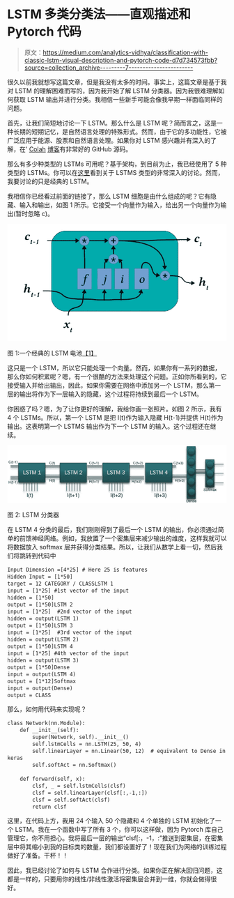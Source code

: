 # LSTM 多类分类法——直观描述和 Pytorch 代码

> 原文：<https://medium.com/analytics-vidhya/classification-with-classic-lstm-visual-description-and-pytorch-code-d7d734573fbb?source=collection_archive---------7----------------------->

很久以前我就想写这篇文章，但是我没有太多的时间。事实上，这篇文章是基于我对 LSTM 的理解困难而写的，因为我开始了解 LSTM 分类器。因为我很难理解如何获取 LSTM 输出并进行分类。我相信一些新手可能会像我早期一样面临同样的问题。

首先，让我们简短地讨论一下 LSTM。那么什么是 LSTM 呢？简而言之，这是一种长期的短期记忆，是自然语言处理的特殊形式。然而，由于它的多功能性，它被广泛应用于能源、股票和自然语言处理。如果你对 LSTM 感兴趣并有深入的了解，在' [Colah](https://colah.github.io/posts/2015-08-Understanding-LSTMs/) [博客](https://colah.github.io/posts/2015-08-Understanding-LSTMs/)有非常好的 GitHub 源码。

那么有多少种类型的 LSTMs 可用呢？基于架构，到目前为止，我已经使用了 5 种类型的 LSTMs。你可以在[这里](https://blog.exxactcorp.com/5-types-lstm-recurrent-neural-network/)看到关于 LSTMS 类型的非常深入的讨论。然而，我要讨论的只是经典的 LSTM。

我相信你已经看过前面的链接了，那么 LSTM 细胞是由什么组成的呢？它有隐藏、输入和输出，如图 1 所示。它接受一个向量作为输入，给出另一个向量作为输出(暂时忽略 c)。

![](img/3c5e5490b7ede9c481a0b8d65b253fce.png)

图 1:一个经典的 LSTM 电池[【1】](https://blog.exxactcorp.com/5-types-lstm-recurrent-neural-network/)

这只是一个 LSTM，所以它只能处理一个向量。然而，如果你有一系列的数据，那么你如何积累呢？嗯，有一个很酷的方法来处理这个问题。正如你所看到的，它接受输入并给出输出，因此，如果你需要在网络中添加另一个 LSTM，那么第一层的输出将作为下一层输入的隐藏，这个过程将持续到最后一个 LSTM。

你困惑了吗？嗯，为了让你更好的理解，我给你画一张照片。如图 2 所示，我有 4 个 LSTMs。所以，第一个 LSTM 是把 I(t)作为输入隐藏 H(t-1)并提供 H(t)作为输出。这表明第一个 LSTMS 输出作为下一个 LSTM 的输入。这个过程还在继续。

![](img/bcdbbf38da86818e123e83f55e4bda6e.png)

图 2: LSTM 分类器

在 LSTM 4 分类的最后，我们刚刚得到了最后一个 LSTM 的输出，你必须通过简单的前馈神经网络。例如，我放置了一个密集层来减少输出的维度，这样我就可以将数据放入 softmax 层并获得分类结果。所以，让我们从数学上看一切，然后我们将跳转到代码中

```
Input Dimension =[4*25] # Here 25 is features
Hidden Input = [1*50]
target = 12 CATEGORY / CLASSLSTM 1 
input = [1*25] #1st vector of the input
hidden = [1*50]
output = [1*50]LSTM 2
input = [1*25]  #2nd vector of the input
hidden = output(LSTM 1)
output = [1*50]LSTM 3
input = [1*25]  #3rd vector of the input
hidden = output(LSTM 2)
output = [1*50]LSTM 4
input = [1*25] #4th vector of the input
hidden = output(LSTM 3)
output = [1*50]Dense
input = output(LSTM 4)
output = [1*12]Softmax
input = output(Dense)
output = CLASS
```

那么，如何用代码来实现呢？

```
class Network(nn.Module):
    def __init__(self):
        super(Network, self).__init__()
        self.lstmCells = nn.LSTM(25, 50, 4)   
        self.linearLayer = nn.Linear(50, 12)  # equivalent to Dense in keras 
        self.softAct = nn.Softmax()

    def forward(self, x):
        clsf, _ = self.lstmCells(clsf)
        clsf = self.linearLayer(clsf[:,-1,:])
        clsf = self.softAct(clsf)
        return clsf
```

这里，在代码上方，我用 24 个输入 50 个隐藏和 4 个单独的 LSTM 初始化了一个 LSTM。我在一个函数中写了所有 3 个，你可以这样做，因为 Pytorch 库自己管理它，你不用担心。我将最后一层的输出“clsf[:，-1，:”推送到密集层，在密集层中将其缩小到我的目标类的数量，我们都设置好了！现在我们为网络的训练过程做好了准备。干杯！！

因此，我已经讨论了如何与 LSTM 合作进行分类。如果你正在解决回归问题，这都是一样的，只要用你的线性/非线性激活将密集层合并到一维，你就会做得很好。
